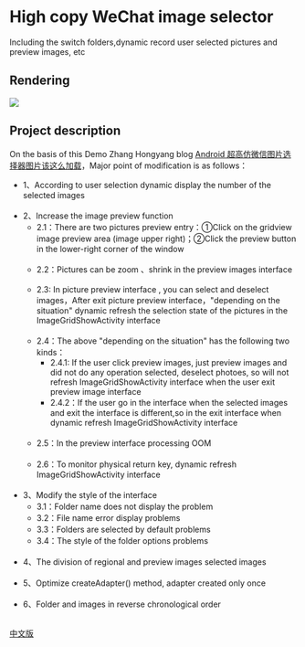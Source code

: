 # High copy WeChat image selector
Including the switch folders,dynamic record user selected pictures and preview images, etc

## Rendering
<img src="https://github.com/LeeeYou/LeeeYou.github.io/blob/master/images/githubpages/%E9%AB%98%E4%BB%BF%E5%BE%AE%E4%BF%A1%E9%80%89%E6%8B%A9%E5%9B%BE%E7%89%87.gif"/>

## Project description
On the basis of this Demo Zhang Hongyang blog [Android 超高仿微信图片选择器图片该这么加载](http://blog.csdn.net/lmj623565791/article/details/39943731)，Major point of modification is as follows：<br>
- 1、According to user selection dynamic display the number of the selected images<br><br>
- 2、Increase the image preview function<br>
  + 2.1：There are two pictures preview entry：①Click on the gridview image preview area (image upper right)；②Click the preview button in the lower-right corner of the window<br><br>
  + 2.2：Pictures can be zoom 、shrink in the  preview images interface<br><br>
  + 2.3: In picture preview interface , you can select and deselect images，After exit picture preview interface，"depending on the situation" dynamic refresh the selection state of the pictures in the ImageGridShowActivity interface<br><br>
  + 2.4：The above "depending on the situation" has the following two kinds：<br>
    - 2.4.1: If the user click preview images, just preview images and did not do any operation selected, deselect photoes, so will not refresh ImageGridShowActivity interface when the user exit preview image interface
    - 2.4.2：If the user go in the interface when the selected images and exit the interface is different,so in the exit  interface when dynamic refresh ImageGridShowActivity interface<br><br>
  + 2.5：In the preview interface processing OOM<br><br>
  + 2.6：To monitor physical return key, dynamic refresh ImageGridShowActivity interface<br><br>
- 3、Modify the style of the interface<br>
  + 3.1：Folder name does not display the problem
  + 3.2：File name error display problems
  + 3.3：Folders are selected by default problems
  + 3.4：The style of the folder options problems<br><br>
- 4、The division of regional and preview images selected images<br><br>
- 5、Optimize createAdapter() method, adapter created only once<br><br>
- 6、Folder and images in reverse chronological order<br><br>


[中文版](https://github.com/LeeeYou/demoimgpick/blob/master/README_CHINESE.md)
